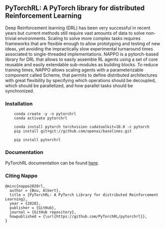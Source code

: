 ## PyTorchRL: A PyTorch library for distributed Reinforcement Learning

Deep Reinforcement learning (DRL) has been very successful in recent years but current methods still require vast amounts of data to solve non-trivial environments.  Scaling to solve more complex tasks requires frameworks that are flexible enough to allow prototyping and testing of new ideas, yet avoiding the impractically slow experimental turnaround times associated to single-threaded implementations.  NAPPO is a pytorch-based library for DRL that allows to easily assemble RL agents using a set of core reusable and easily extendable sub-modules as building blocks.  To reduce training times, NAPPO allows scaling agents with a parameterizable component called Scheme, that permits to define distributed architectures with great flexibility by specifying which operations should be decoupled, which should be parallelized, and how parallel tasks should be synchronized.

### Installation

```
    conda create -y -n pytorchrl
    conda activate pytorchrl

    conda install pytorch torchvision cudatoolkit=10.0 -c pytorch
    pip install git+git://github.com/openai/baselines.git

    pip install pytorchrl
```

### Documentation

PyTorchRL documentation can be found [here](https://pytorchrl.readthedocs.io/en/latest/).

### Citing Nappo

```
@misc{nappo2020rl,
  author = {Bou, Albert},
  title = {PyTorchRL: A PyTorch Library for distributed Reinforcement Learning},
  year = {2020},
  publisher = {GitHub},
  journal = {GitHub repository},
  howpublished = {\url{https://github.com/PyTorchRL/pytorchrl}},
}
```
